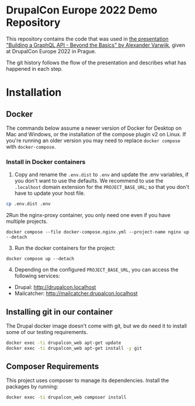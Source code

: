 # DrupalCon Europe 2022 Demo Repository
This repository contains the code that was used in [the presentation "Building a GraphQL API -
Beyond the Basics" by Alexander Varwijk](https://www.alexandervarwijk.com/talks/2022-09-21-building-a-graphql-api-beyond-the-basics),
given at DrupalCon Europe 2022 in Prague.

The git history follows the flow of the presentation and describes what has happened in each step.

# Installation

## Docker

The commands below assume a newer version of Docker for Desktop on Mac and Windows, or the
installation of the compose plugin v2 on Linux. If you're running an older version you may need
to replace `docker compose` with `docker-compose`.

### Install in Docker containers ###

1. Copy and rename the `.env.dist` to `.env` and update the .env variables, if you don't want to use the defaults. We recommend to use the `.localhost` domain extension for the `PROJECT_BASE_URL`; so that you don't have to update your host file.

```bash
cp .env.dist .env
```

2Run the nginx-proxy container, you only need one even if you have multiple projects.
```
docker compose --file docker-compose.nginx.yml --project-name nginx up --detach
```

3. Run the docker containers for the project:
```
docker compose up --detach
```

4. Depending on the configured `PROJECT_BASE_URL`, you can access the following services:
- Drupal: http://drupalcon.localhost
- Mailcatcher: http://mailcatcher.drupalcon.localhost

## Installing git in our container
The Drupal docker image doesn't come with git, but we do need it to install some of our testing
requirements.

```bash
docker exec -ti drupalcon_web apt-get update
docker exec -ti drupalcon_web apt-get install -y git
```

## Composer Requirements
This project uses composer to manage its dependencies. Install the packages by running:

```bash
docker exec -ti drupalcon_web composer install
```
